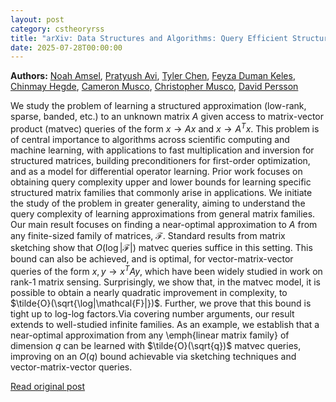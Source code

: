 ```yaml
---
layout: post
category: cstheoryrss
title: "arXiv: Data Structures and Algorithms: Query Efficient Structured Matrix Learning"
date: 2025-07-28T00:00:00
---
```


**Authors:** [Noah Amsel](https://dblp.uni-trier.de/search?q=Noah+Amsel), [Pratyush Avi](https://dblp.uni-trier.de/search?q=Pratyush+Avi), [Tyler Chen](https://dblp.uni-trier.de/search?q=Tyler+Chen), [Feyza Duman Keles](https://dblp.uni-trier.de/search?q=Feyza+Duman+Keles), [Chinmay Hegde](https://dblp.uni-trier.de/search?q=Chinmay+Hegde), [Cameron Musco](https://dblp.uni-trier.de/search?q=Cameron+Musco), [Christopher Musco](https://dblp.uni-trier.de/search?q=Christopher+Musco), [David Persson](https://dblp.uni-trier.de/search?q=David+Persson)

We study the problem of learning a structured approximation (low-rank,
sparse, banded, etc.) to an unknown matrix $A$ given access to matrix-vector
product (matvec) queries of the form $x \rightarrow Ax$ and $x \rightarrow
A^Tx$. This problem is of central importance to algorithms across scientific
computing and machine learning, with applications to fast multiplication and
inversion for structured matrices, building preconditioners for first-order
optimization, and as a model for differential operator learning. Prior work
focuses on obtaining query complexity upper and lower bounds for learning
specific structured matrix families that commonly arise in applications.
We initiate the study of the problem in greater generality, aiming to
understand the query complexity of learning approximations from general matrix
families. Our main result focuses on finding a near-optimal approximation to
$A$ from any finite-sized family of matrices, $\mathcal{F}$. Standard results
from matrix sketching show that $O(\log|\mathcal{F}|)$ matvec queries suffice
in this setting. This bound can also be achieved, and is optimal, for
vector-matrix-vector queries of the form $x,y\rightarrow x^TAy$, which have
been widely studied in work on rank-$1$ matrix sensing.
Surprisingly, we show that, in the matvec model, it is possible to obtain a
nearly quadratic improvement in complexity, to
$\tilde{O}(\sqrt{\log|\mathcal{F}|})$. Further, we prove that this bound is
tight up to log-log factors.Via covering number arguments, our result extends
to well-studied infinite families. As an example, we establish that a
near-optimal approximation from any \emph{linear matrix family} of dimension
$q$ can be learned with $\tilde{O}(\sqrt{q})$ matvec queries, improving on an
$O(q)$ bound achievable via sketching techniques and vector-matrix-vector
queries.

[Read original post](http://arxiv.org/abs/2507.19290v1)
